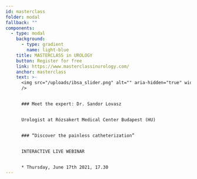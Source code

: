 ```yaml
---
id: masterclass
folder: modal
fallback: ""
components:
  - type: modal
    background:
      - type: gradient
        name: light-blue
    title: MASTERCLASS in UROLOGY
    button: Register for free
    link: https://www.masterclassinurology.com/
    anchor: masterclass
    text: >-
      <img src="/uploads/ibsa_slider.png" alt="" aria-hidden="true" width="200"
      />


      ### Meet the expert: Dr. Sandor Lovasz


      Urologist at Rózsakert Medical Center Budapest (HU)


      ### “Discover the painless catheterization”


      INTERACTIVE LIVE WEBINAR


      * Thursday, June 17th 2021, 17.30
---
```

